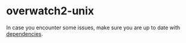 # overwatch2-unix

In case you encounter some issues, make sure you are up to date with [dependencies].

[dependencies]: https://github.com/lutris/docs/blob/master/WineDependencies.md
